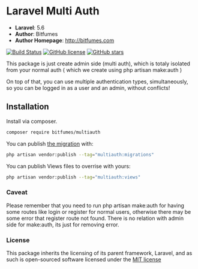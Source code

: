 # Laravel Multi Auth

-   **Laravel**: 5.6
-   **Author**: Bitfumes
-   **Author Homepage**: http://bitfumes.com

[![Build Status](https://travis-ci.org/s-sarthak/laravel-multiauth.svg?branch=master)](https://travis-ci.org/s-sarthak/laravel-multiauth)
[![GitHub license](https://img.shields.io/github/license/s-sarthak/laravel-multiauth.svg)](https://github.com/s-sarthak/laravel-multiauth/blob/master/LICENSE.md)
[![GitHub stars](https://img.shields.io/github/stars/s-sarthak/laravel-multiauth.svg)](https://github.com/s-sarthak/laravel-multiauth/stargazers)

This package is just create admin side (multi auth), which is totaly isolated from your normal auth ( which we create using php artisan make:auth )

On top of that, you can use multiple authentication types, simultaneously, so you can be logged
in as a user and an admin, without conflicts!

## Installation

Install via composer.

```bash
composer require bitfumes/multiauth
```

You can publish [the migration](https://github.com/s-sarthak/laravel-multiauth/database/migrations/create_permission_tables.php) with:

```bash
php artisan vendor:publish --tag="multiauth:migrations"
```

You can publish Views files to overrise with yours:

```bash
php artisan vendor:publish --tag="multiauth:views"
```

### Caveat
Please remember that you need to run php artisan make:auth for having some routes like login or register for normal users, otherwise there may be some error that register route not found.
There is no relation with admin side for make:auth, its just for removing error.

### License

This package inherits the licensing of its parent framework, Laravel, and as such is open-sourced
software licensed under the [MIT license](http://opensource.org/licenses/MIT)
